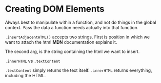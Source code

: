 # Creating DOM Elements

Always best to manipulate within a function, and not do things in the global context. Pass the data a function needs actually into that function.

`.insertAdjacentHTML()` accepts two strings. First is position in which we want to attach the html **MDN** documentation explains it.

The second arg, is the string containing the html we want to insert.

`.innerHTML` vs `.textContent`

`.textContent` simply returns the text itself. `.innerHTML` returns everything, including the HTML.
